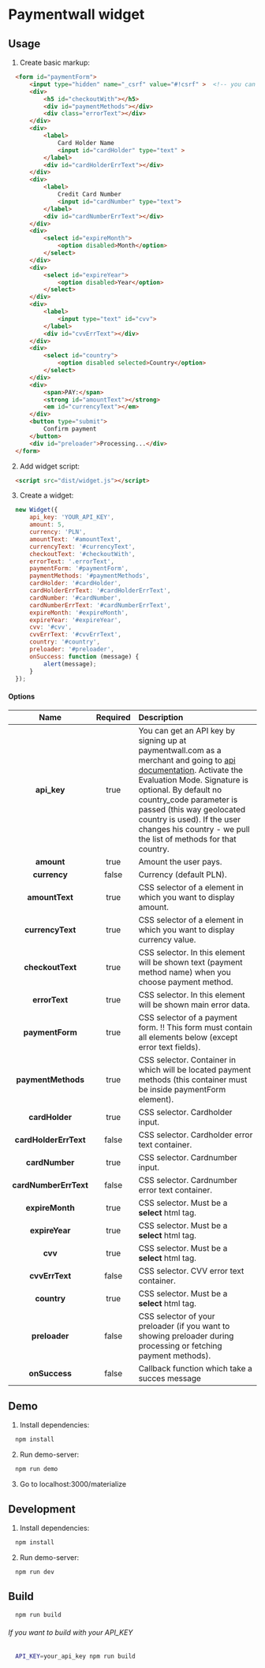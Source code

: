 # Paymentwall widget

## Usage

1. Create basic markup:
  ```html
	<form id="paymentForm">
        <input type="hidden" name="_csrf" value="#!csrf" >  <!-- you can generate csrf token for input with name="_csrf" and it will sent to you in body. -->
        <div>
            <h5 id="checkoutWith"></h5>
            <div id="paymentMethods"></div>
            <div class="errorText"></div>
        </div>
        <div>
            <label>
                Card Holder Name
                <input id="cardHolder" type="text" >
            </label>
            <div id="cardHolderErrText"></div>
        </div>
        <div>
            <label>
                Credit Card Number
                <input id="cardNumber" type="text">
            </label>
            <div id="cardNumberErrText"></div>
        </div>
        <div>
            <select id="expireMonth">
                <option disabled>Month</option>
            </select>
        </div>
        <div>
            <select id="expireYear">
                <option disabled>Year</option>
            </select>
        </div>
        <div>
            <label>
                <input type="text" id="cvv">
            </label>
            <div id="cvvErrText"></div>
        </div>
        <div>
            <select id="country">
                <option disabled selected>Country</option>
            </select>
        </div>
        <div>
            <span>PAY:</span>
            <strong id="amountText"></strong>
            <em id="currencyText"></em>
        </div>
        <button type="submit">
            Confirm payment
        </button>
        <div id="preloader">Processing...</div>
    </form>
  ```

2. Add widget script:
  ```html
	<script src="dist/widget.js"></script>
  ```

3. Create a widget:
  ```javascript
	new Widget({
		api_key: 'YOUR_API_KEY',
		amount: 5,
		currency: 'PLN',
		amountText: '#amountText',
		currencyText: '#currencyText',
		checkoutText: '#checkoutWith',
		errorText: '.errorText',
		paymentForm: '#paymentForm',
		paymentMethods: '#paymentMethods',
		cardHolder: '#cardHolder',
		cardHolderErrText: '#cardHolderErrText',
		cardNumber: '#cardNumber',
		cardNumberErrText: '#cardNumberErrText',
		expireMonth: '#expireMonth',
		expireYear: '#expireYear',
		cvv: '#cvv',
		cvvErrText: '#cvvErrText',
		country: '#country',
		preloader: '#preloader',
		onSuccess: function (message) {
			alert(message);
		}
	});
  ```

#### Options
|Name|Required|Description|
|:--:|:------:|:----------|
|**api_key**|true|You can get an API key by signing up at paymentwall.com as a merchant and going to [api documentation](https://api.paymentwall.com/developers/applications). Activate the Evaluation Mode. Signature is optional. By default no country_code parameter is passed (this way geolocated country is used). If the user changes his country - we pull the list of methods for that country.
|**amount**|true|Amount the user pays.
|**currency**|false|Currency (default PLN).
|**amountText**|true|CSS selector of a element in which you want to display amount.
|**currencyText**|true|CSS selector of a element in which you want to display currency value.
|**checkoutText**|true|CSS selector. In this element will be shown text (payment method name) when you choose payment method.
|**errorText**|true|CSS selector. In this element will be shown main error data.
|**paymentForm**|true|CSS selector of a payment form. !! This form must contain all elements below (except error text fields).
|**paymentMethods**|true|CSS selector. Container in which will be located payment methods (this container must be inside paymentForm element).
|**cardHolder**|true|CSS selector. Cardholder input.
|**cardHolderErrText**|false|CSS selector. Cardholder error text container.
|**cardNumber**|true|CSS selector. Cardnumber input.
|**cardNumberErrText**|false|CSS selector. Cardnumber error text container.
|**expireMonth**|true|CSS selector. Must be a **select** html tag.
|**expireYear**|true|CSS selector. Must be a **select** html tag.
|**cvv**|true|CSS selector. Must be a **select** html tag.
|**cvvErrText**|false|CSS selector. CVV error text container.
|**country**|true|CSS selector. Must be a **select** html tag.
|**preloader**|false|CSS selector of your preloader (if you want to showing preloader during processing or fetching payment methods).
|**onSuccess**|false|Callback function which take a succes message


## Demo

1. Install dependencies:
  ```bash
	npm install
  ```

2. Run demo-server:
  ```bash
	npm run demo
  ```

3. Go to localhost:3000/materialize


## Development

1. Install dependencies:
  ```bash
	npm install
  ```

2. Run demo-server:
  ```bash
	npm run dev
  ```

## Build

  ```bash
	npm run build
  ```
###### If you want to build with your API_KEY
  ```bash
	API_KEY=your_api_key npm run build
  ```


